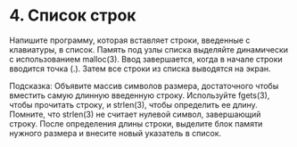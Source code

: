# 4. Список строк

Напишите программу, которая вставляет строки, введенные с клавиатуры, в список. Память под узлы списка выделяйте динамически с использованием malloc(3). Ввод завершается, когда в начале строки вводится точка (.). Затем все строки из списка выводятся на экран.

Подсказка: Объявите массив символов размера, достаточного чтобы вместить самую длинную введенную строку. Используйте fgets(3), чтобы прочитать строку, и strlen(3), чтобы определить ее длину. Помните, что strlen(3) не считает нулевой символ, завершающий строку. После определения длины строки, выделите блок памяти нужного размера и внесите новый указатель в список.

